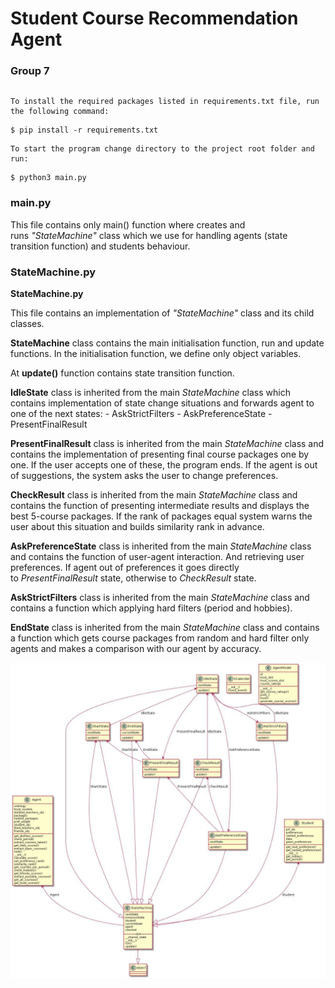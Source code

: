 Student Course Recommendation Agent
===================================

### Group 7

~~~~~~~~~~~~~~~~~~~~~~~~~~~~~~~~~~~~~~~~~~~~~~~~~~~~~~~~~~~~~~~~~~~~~~~~~~~~~~~~

~~~~~~~~~~~~~~~~~~~~~~~~~~~~~~~~~~~~~~~~~~~~~~~~~~~~~~~~~~~~~~~~~~~~~~~~~~~~~~~~

~~~~~~~~~~~~~~~~~~~~~~~~~~~~~~~~~~~~~~~~~~~~~~~~~~~~~~~~~~~~~~~~~~~~~~~~~~~~~~~~
To install the required packages listed in requirements.txt file, run the following command:
~~~~~~~~~~~~~~~~~~~~~~~~~~~~~~~~~~~~~~~~~~~~~~~~~~~~~~~~~~~~~~~~~~~~~~~~~~~~~~~~

~~~~~~~~~~~~~~~~~~~~~~~~~~~~~~~~~~~~~~~~~~~~~~~~~~~~~~~~~~~~~~~~~~~~~~~~~~~~~~~~
$ pip install -r requirements.txt
~~~~~~~~~~~~~~~~~~~~~~~~~~~~~~~~~~~~~~~~~~~~~~~~~~~~~~~~~~~~~~~~~~~~~~~~~~~~~~~~

~~~~~~~~~~~~~~~~~~~~~~~~~~~~~~~~~~~~~~~~~~~~~~~~~~~~~~~~~~~~~~~~~~~~~~~~~~~~~~~~
To start the program change directory to the project root folder and run:
~~~~~~~~~~~~~~~~~~~~~~~~~~~~~~~~~~~~~~~~~~~~~~~~~~~~~~~~~~~~~~~~~~~~~~~~~~~~~~~~

~~~~~~~~~~~~~~~~~~~~~~~~~~~~~~~~~~~~~~~~~~~~~~~~~~~~~~~~~~~~~~~~~~~~~~~~~~~~~~~~
$ python3 main.py
~~~~~~~~~~~~~~~~~~~~~~~~~~~~~~~~~~~~~~~~~~~~~~~~~~~~~~~~~~~~~~~~~~~~~~~~~~~~~~~~

### main.py

This file contains only main() function where creates and
runs *"StateMachine"* class which we use for handling agents (state transition
function) and students behaviour.

### StateMachine.py

**StateMachine.py**

This file contains an implementation of *"StateMachine"* class and its child
classes.

**StateMachine** class contains the main initialisation function, run and update
functions. In the initialisation function, we define only object variables.

At **update()** function contains state transition function.

**IdleState** class is inherited from the main *StateMachine* class which
contains implementation of state change situations and forwards agent to one of
the next states: - AskStrictFilters - AskPreferenceState - PresentFinalResult

**PresentFinalResult** class is inherited from the main *StateMachine* class and
contains the implementation of presenting final course packages one by one. If
the user accepts one of these, the program ends. If the agent is out of
suggestions, the system asks the user to change preferences.

**CheckResult** class is inherited from the main *StateMachine* class and
contains the function of presenting intermediate results and displays the best
5-course packages. If the rank of packages equal system warns the user about
this situation and builds similarity rank in advance.

**AskPreferenceState** class is inherited from the main *StateMachine* class and
contains the function of user-agent interaction. And retrieving user
preferences. If agent out of preferences it goes directly
to *PresentFinalResult* state, otherwise to *CheckResult* state.

**AskStrictFilters** class is inherited from the main *StateMachine* class and
contains a function which applying hard filters (period and hobbies).

**EndState** class is inherited from the main *StateMachine* class and contains
a function which gets course packages from random and hard filter only agents
and makes a comparison with our agent by accuracy.

![](media/ad5a24e12b07faf421e3603e5bc7793d.jpg)
